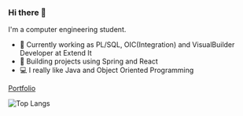 ### Hi there 👋

I'm a computer engineering student.

- 💼 Currently working as PL/SQL, OIC(Integration) and VisualBuilder Developer at Extend It
- 🌱 Building projects using Spring and React
- 💻 I really like Java and Object Oriented Programming

[Portfolio](www.manumarcos.com.ar)

![Top Langs](https://github-readme-stats.vercel.app/api/top-langs/?username=ManuMarcos&hide_progress=true)



